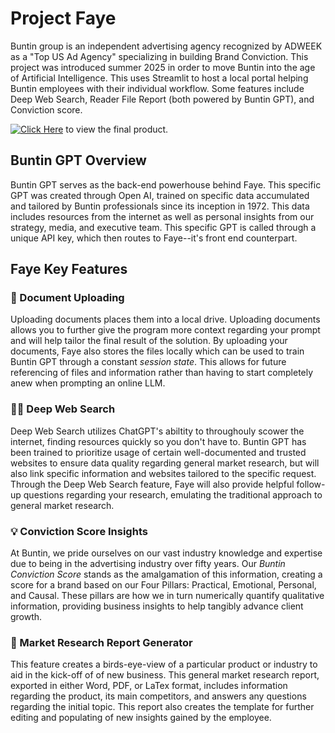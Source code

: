 # Project Faye

Buntin group is an independent advertising agency recognized by ADWEEK as a "Top US Ad Agency" specializing in building Brand Conviction. This project was introduced summer 2025 in order to move Buntin into the age of Artificial Intelligence. This uses Streamlit to host a local portal helping Buntin employees with their individual workflow. Some features include Deep Web Search, Reader File Report (both powered by Buntin GPT), and Conviction score. 

[![Click Here](https://static.streamlit.io/badges/streamlit_badge_black_white.svg)](https://buntingpt.streamlit.app/) to view the final product. 

## Buntin GPT Overview

Buntin GPT serves as the back-end powerhouse behind Faye. This specific GPT was created through Open AI, trained on specific data accumulated and tailored by Buntin professionals since its inception in 1972. This data includes resources from the internet as well as personal insights from our strategy, media, and executive team. This specific GPT is called through a unique API key, which then routes to Faye--it's front end counterpart. 


## Faye Key Features

### 📑 Document Uploading

Uploading documents places them into a local drive. Uploading documents allows you to further give the program more context regarding your prompt and will help tailor the final result of the solution. By uploading your documents, Faye also stores the files locally which can be used to train Buntin GPT through a constant *session state*. This allows for future referencing of files and information rather than having to start completely anew when prompting an online LLM. 

### 👨‍💻 Deep Web Search

Deep Web Search utilizes ChatGPT's abiltity to throughouly scower the internet, finding resources quickly so you don't have to. Buntin GPT has been trained to prioritize usage of certain well-documented and trusted websites to ensure data quality regarding general market research, but will also link specific information and websites tailored to the specific request. Through the Deep Web Search feature, Faye will also provide helpful follow-up questions regarding your research, emulating the traditional approach to general market research. 

### 💡 Conviction Score Insights

At Buntin, we pride ourselves on our vast industry knowledge and expertise due to being in the advertising industry over fifty years. Our *Buntin Conviction Score* stands as the amalgamation of this information, creating a score for a brand based on our Four Pillars: Practical, Emotional, Personal, and Causal. These pillars are how we in turn numerically quantify qualitative information, providing business insights to help tangibly advance client growth. 

### 📝 Market Research Report Generator

This feature creates a birds-eye-view of a particular product or industry to aid in the kick-off of of new business. This general market research report, exported in either Word, PDF, or LaTex format, includes information regarding the product, its main competitors, and answers any questions regarding the initial topic. This report also creates the template for further editing and populating of new  insights gained by the employee. 